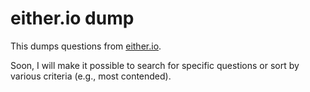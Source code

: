 # either.io dump

This dumps questions from [either.io](http://either.io).

Soon, I will make it possible to search for specific questions or sort by various criteria (e.g., most contended).
